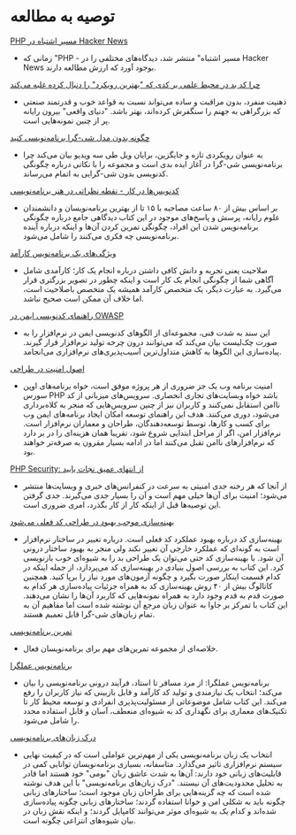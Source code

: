 # توصیه به مطالعه #

[PHP مسیر اشتباه در Hacker News](https://news.ycombinator.com/item?id=12318615)

* زمانی که "PHP - مسیر اشتباه" منتشر شد، دیدگاه‌های مختلفی را در Hacker News بوجود آورد که ارزش مطالعه دارند.

[چرا کد بد در محیط علمی بر کدی که "بهترین رویکرد" را دنبال کرده غلبه می‌کند](https://news.ycombinator.com/item?id=12377385)

* ذهنیت منفرد، بدون مراقبت و ساده می‌تواند نسبت به قواعد خوب و قدرتمند صنعتی که بزرگراهی به جهنم را سنگفرش کرده‌اند، بهتر باشد. "دنیای واقعی" بیرون رایانه پر از چنین نمونه‌هایی است.

[چگونه بدون مدل شی-گرا برنامه‌نویسی کنید](https://medium.com/@brianwill/how-to-program-without-oop-74a46e0e47a3#.squpnjz4n)

* به عنوان رویکردی تازه و جایگزین، برایان ویل طی سه ویدیو بیان می‌کند چرا برنامه‌نویسی شی-گرا در آغاز ایده بدی است و مجموعه را با نکاتی درباره چگونگی کدنویسی بدون شی-گرایی به اتمام می‌رساند.

[کدنویس‌ها در کار - نقطه نظراتی در هنر برنامه‌نویسی](http://codersatwork.com/)

* بر اساس بیش از ۸۰ ساعت مصاحبه با ۱۵ تا از بهترین برنامه‌نویسان و دانشمندان علوم رایانه، پرسش و پاسخ‌های موجود در این کتاب دیدگاهی جامع درباره چگونگی برنامه‌نویس شدن این افراد، چگونگی تمرین کردن آن‌ها و اینکه درباره آینده برنامه‌نویسی چه فکری می‌کنند را شامل می‌شود.

[ویژگی‌های یک برنامه‌نویس کارآمد](https://www.oreilly.com/ideas/the-traits-of-a-proficient-programmer)

* صلاحیت یعنی تجربه و دانش کافی داشتن درباره انجام یک کار؛ کارآمدی شامل آگاهی شما از چگونگی انجام یک کار است و اینکه چطور در تصویر بزرگتری قرار می‌گیرد. به عبارت دیگر، یک متخصص کارآمد همیشه یک متخصص باصلاحیت است، اما خلاف آن ممکن است صحیح نباشد.

[راهنمای کدنویسی ایمن در OWASP](https://www.owasp.org/images/0/08/OWASP_SCP_Quick_Reference_Guide_v2.pdf)

* این سند به شدت فنی، مجموعه‌ای از الگوهای کدنویسی ایمن در نرم‌افزار را به صورت چک‌لیست بیان می‌کند که می‌توانند درون چرخه تولید نرم‌افزار قرار گیرند. پیاده‌سازی این الگوها به کاهش متداول‌ترین آسیب‌پذیری‌های نرم‌افزاری می‌انجامد.

[اصول امنیت در طراحی](https://www.owasp.org/index.php/Security_by_Design_Principles)

* امنیت برنامه وب یک جز ضروری از هر پروژه موفق است، خواه برنامه‌های اوپن سورس PHP باشد خواه وبسایت‌های تجاری انحصاری. سرویس‌های میزبانی از کد ناامن استقابل نمی‌کنند و کاربران نیز از چنین سرویس‌هایی که منجر به کلاه‌برداری می‌شود، دوری می‌کنند. هدف این راهنمای توسعه امکان ایجاد برنامه‌های ایمن وب برای کسب و کارها، توسط توسعه‌دهندگان، طراحان و معماران نرم‌افزار است. نرم‌افزار امن، اگر از مراحل ابتدایی شروع شود، تقریبا همان هزینه‌ای را در بر دارد که نرم‌افزارهای ناامن تقبل می‌کنند اما در ادامه بسیار مقرون به صرفه‌تر خواهند بود.

[PHP Security: از انتهای عمیق نجات یابید](http://phpsecurity.readthedocs.io/en/latest/)

* از آنجا که هر رخنه جدی امنیتی به سرعت در کنفرانس‌های خبری و وبسایت‌ها منتشر می‌شود؛ امنیت برای آن‌ها خیلی مهم است و آن را بسیار جدی می‌گیرند. جدی گرفتن این توصیه‌ها قبل از اینکه کار از کار بگذرد، امری ضروری است.

[بهینه‌سازی موجب بهبود در طراحی کد فعلی می‌شود](https://openlibrary.org/books/OL7407595M/Refactoring)

* بهینه‌سازی کد درباره بهبود عملکرد کد فعلی است. درباره تغییر در ساختار نرم‌افزار است به گونه‌ای که عملکرد خارجی آن تغییر نکند ولی منجر به بهبود ساختار درونی آن شود. با بهینه‌سازی کد حتی می‌توان یک طراحی بد را به شیوه‌ای خوب بازنویسی کرد. این کتاب به بررسی اصول بنیادی در بهینه‌سازی کد می‌پردازد، از جمله اینکه در کدام قسمت اینکار صورت بگیرد و چگونه آزمون‌های مورد نیاز را برپا کنید. همچنین کاتالوگ بیش از ۴۰ روش بهینه‌سازی کد به همراه جزئیات پیاده‌سازی هر کدام به صورت قدم به قدم وجود دارد به همراه نمونه‌هایی که کاربرد آن‌ها را نشان می‌دهند. این کتاب با تمرکز بر جاوا به عنوان زبان مرجع آن نوشته شده است اما مفاهیم آن به تمام زبان‌های شی-گرا قابل تعمیم هستند.

[تمرین برنامه‌نویسی](https://openlibrary.org/works/OL15333872W/The_Practice_of_Programming_%28Addison-Wesley_Professional_Computing_Series%29)

 * خلاصه‌ای از مجموعه تمرین‌های مهم برای برنامه‌نویسان فعال.

[برنامه‌نویس عملگرا](https://openlibrary.org/works/OL5748544W/The_pragmatic_programmer)

* برنامه‌نویس عملگرا: از مرد مسافر تا استاد، فرآیند درونی برنامه‌نویسی را بیان می‌کند؛ انتخاب یک نیازمندی و تولید کد کارآمد و قابل بازبینی که نیاز کاربران را رفع می‌کند. این کتاب شامل موضوعاتی از مسئولیت‌پذیری انفرادی و توسعه محیط کار تا تکنیک‌های معماری برای نگهداری کد به شیوه‌ای منعطف، آسان و قابل استفاده مجدد را شامل می‌شود.

[درک زبان‌های برنامه‌نویسی](https://openlibrary.org/works/OL1875800W/Understanding_programming_languages)

* انتخاب یک زبان برنامه‌نویسی یکی از مهم‌ترین عواملی است که در کیفیت نهایی سیستم نرم‌افزاری تاثیر می‌گذارد. متاسفانه، بسیاری برنامه‌نویسان توانایی کمی در قابلیت‌های زبانی خود دارند: آن‌ها به شدت عاشق زبان "بومی" خود هستند اما قادر به تحلیل محدودیت‌های آن نیستند. "درک زبان‌های برنامه‌نویسی" با این هدف نوشته شده است که چه گزینه‌هایی برای طراحان زبان موجود است؛ ساختارهای زبانی چگونه باید به شکلی امن و خوانا استفاده گردند؛ ساختارهای زبانی چگونه پیاده‌سازی شده‌اند و کدام یک به شیوه‌ای موثر می‌توانند کامپایل گردند؛ و اینکه نقش زبان در بیان شیوه‌های انتزاعی چگونه است.
